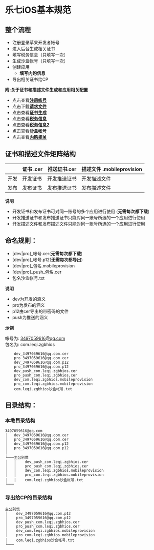 
# **乐七iOS基本规范**

## 整个流程

-  注册登录苹果开发者帐号
-  进入后台生成相关证书
-  填写税务信息（只填写一次）
-  生成沙盒帐号（只填写一次）
-  创建应用
	-  **填写内购信息**
-  导出相关证书给CP


**附:关于证书和描述文件生成和应用相关配置**<br/>    

- 点击查看[**注册帐号**](https://www.jianshu.com/p/b5a484cecd7c)
- 点击下载[**请求文件**](CertificateSigningRequest.certSigningRequest)
- 点击查看[**证书生成**](https://www.jianshu.com/p/8e73f7d31fab)
- 点击查看[**税务信息**](https://www.jianshu.com/p/c7cf65911bc1)
- 点击查看[**税务信息2**](https://www.jianshu.com/p/5ad7bfe1a836)
- 点击查看[**沙盒帐号**](https://www.jianshu.com/p/1ef61a785508)
- 点击查看[**内购相关**](https://www.jianshu.com/p/89acda082b07)


## 证书和描述文件矩阵结构

|	  | 证书 .cer     | 推送证书.cer     | 描述文件 .mobileprovision
--------| -------- | ----------- | -----------
开发	| 开发证书     | 开发推送证书    | 开发描述文件  
发布	| 发布证书     | 发布推送证书     | 发布描述文件 


**说明**<br/>

-  开发证书和发布证书可对同一账号的多个应用进行使用 (**无需每次都下载**)<br/>
-  开发推送证书和发布推送证书只能对同一账号所选的一个应用进行使用<br/>
-  开发描述文件和发布描述文件只能对同一账号所选的一个应用进行使用<br/>

## 命名规则：

- [dev|pro]_帐号.cer(**无需每次都下载**)<br/>
- [dev|pro]_帐号.p12(**无需每次都导出**)<br/>
- [dev|pro]_包名.mobileprovision<br/>
- [dev|pro]_push_包名.cer<br/>
- 包名沙盒帐号.txt

**说明**<br/>

- dev为开发的涵义 <br/>
- pro为发布的涵义 <br/>
- p12由cer导出的带密码的文件
- push为推送的涵义 <br/>



**示例**<br/>

帐号为: 3497059616@qq.com<br/>
包名为: com.leqi.zgbhios<br/>

```
	dev_3497059616@qq.com.cer      
	pro_3497059616@qq.com.cer   
	dev_3497059616@qq.com.p12     
	pro_3497059616@qq.com.p12      
	dev_push_com.leqi.zgbhios.cer     
	pro_push_com.leqi.zgbhios.cer     
	dev_com.leqi.zgbhios.mobileprovision     
	pro_com.leqi.zgbhios.mobileprovision     
	com.leqi.zgbhios沙盒帐号.txt 
```

## 目录结构：  

### 本地目录结构
```
3497059616@qq.com
│   dev_3497059616@qq.com.cer      
│   pro_3497059616@qq.com.cer   
│   dev_3497059616@qq.com.p12     
│   pro_3497059616@qq.com.p12      
│	
└───主公别慌
│   │    dev_push_com.leqi.zgbhios.cer     
│   │    pro_push_com.leqi.zgbhios.cer 
│   │    dev_com.leqi.zgbhios.mobileprovision     
│   │    pro_com.leqi.zgbhios.mobileprovision     
│   │    com.leqi.zgbhios沙盒帐号.txt 
└───
```



### 导出给CP的目录结构
```
主公别慌
│    dev_3497059616@qq.com.p12     
│    pro_3497059616@qq.com.p12  
│    dev_push_com.leqi.zgbhios.cer     
│    pro_push_com.leqi.zgbhios.cer    
│    dev_com.leqi.zgbhios.mobileprovision   
│    pro_com.leqi.zgbhios.mobileprovision     
│    com.leqi.zgbhios沙盒帐号.txt 
└───
```















  

